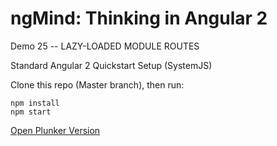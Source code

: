# ngMind: Thinking in Angular 2

Demo 25 -- LAZY-LOADED MODULE ROUTES

Standard Angular 2 Quickstart Setup (SystemJS)

Clone this repo (Master branch), then run:
```
npm install
npm start
```

[Open Plunker Version](http://plnkr.co/edit/1eSNKvbJPmb5szxyO2h0?p=preview)
